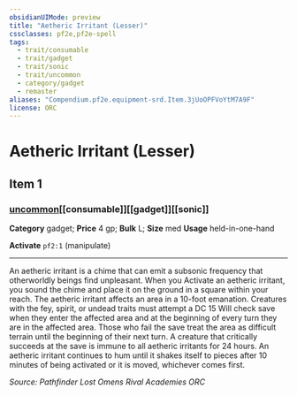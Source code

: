 ```yaml
---
obsidianUIMode: preview
title: "Aetheric Irritant (Lesser)"
cssclasses: pf2e,pf2e-spell
tags:
  - trait/consumable
  - trait/gadget
  - trait/sonic
  - trait/uncommon
  - category/gadget
  - remaster
aliases: "Compendium.pf2e.equipment-srd.Item.3jUoOPFVoYtM7A9F"
license: ORC
---
```

# Aetheric Irritant (Lesser)
## Item 1
### [uncommon](uncommon "Uncommon Rarity Trait")[[consumable]][[gadget]][[sonic]]

**Category** gadget; 
**Price** 4 gp; 
**Bulk** L; **Size** med
**Usage** held-in-one-hand

**Activate** `pf2:1` (manipulate)

* * *

An aetheric irritant is a chime that can emit a subsonic frequency that otherworldly beings find unpleasant. When you Activate an aetheric irritant, you sound the chime and place it on the ground in a square within your reach. The aetheric irritant affects an area in a 10-foot emanation. Creatures with the fey, spirit, or undead traits must attempt a DC 15 Will check save when they enter the affected area and at the beginning of every turn they are in the affected area. Those who fail the save treat the area as difficult terrain until the beginning of their next turn. A creature that critically succeeds at the save is immune to all aetheric irritants for 24 hours. An aetheric irritant continues to hum until it shakes itself to pieces after 10 minutes of being activated or it is moved, whichever comes first.

*Source: Pathfinder Lost Omens Rival Academies*
*ORC*